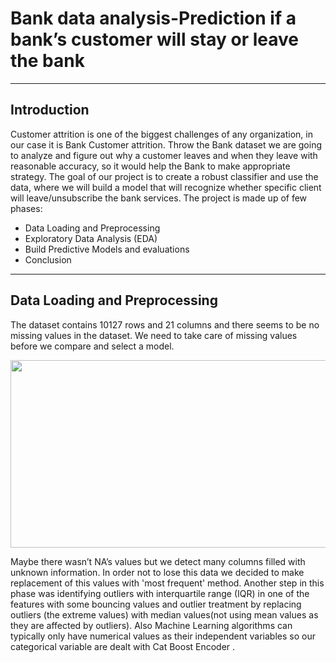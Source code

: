 # Bank data analysis-Prediction if a bank’s customer will stay or leave the bank
----
## Introduction
Customer attrition is one of the biggest challenges of any organization, in our case it is Bank Customer attrition. Throw the Bank dataset we are going to analyze and figure out why a customer leaves and when they leave with reasonable accuracy, so it would help the Bank to make appropriate strategy.
The goal of our project is to create a robust classifier and use the data, where we will build a model that will recognize whether specific client will leave/unsubscribe the bank services. The project is made up of few phases:
  * Data Loading and Preprocessing
  * Exploratory Data Analysis (EDA)
  * Build Predictive Models and evaluations
  * Conclusion
----
## Data Loading and Preprocessing
The dataset contains 10127 rows and 21 columns and there seems to be no missing values in the dataset. We need to take care of missing values before we compare and select a model.

 <img src="https://user-images.githubusercontent.com/81990864/115435526-39eae480-a20a-11eb-9b70-81586c43b819.jpg" width="700" height="300">

Maybe there wasn’t NA’s values but we detect many columns  filled with unknown information. In order not to lose this data we decided to  make replacement of this values with 'most frequent' method. Another step  in this phase  was identifying outliers with interquartile range (IQR) in one of the features with some bouncing values and outlier treatment by replacing outliers (the extreme values) with median values(not using mean values as they are affected by outliers).
Also Machine Learning algorithms can typically only have numerical values as their independent variables so our categorical variable are dealt with Cat Boost Encoder .
